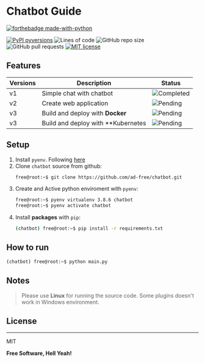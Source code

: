 # Chatbot Guide
[![forthebadge made-with-python](http://ForTheBadge.com/images/badges/made-with-python.svg)](https://www.python.org/)

[![PyPI pyversions](https://img.shields.io/pypi/pyversions/ansicolortags.svg)](https://pypi.python.org/pypi/ansicolortags/)
![Lines of code](https://img.shields.io/tokei/lines/github/ad-free/chatbot) ![GitHub repo size](https://img.shields.io/github/repo-size/ad-free/chatbot) ![GitHub pull requests](https://img.shields.io/github/issues-pr/ad-free/chatbot) [![MIT license](https://img.shields.io/badge/License-MIT-blue.svg)](https://lbesson.mit-license.org/)

## Features

|Versions | Description| Status |
|---------|------------|--------|
| v1      | Simple chat with chatbot | ![Completed](https://img.shields.io/badge/-Done-brightgreen) |
| v2      | Create web application   | ![Pending](https://img.shields.io/badge/-Pending-red) |
| v3      | Build and deploy with **Docker** | ![Pending](https://img.shields.io/badge/-Pending-red) |
| v3      | Build and deploy with **Kubernetes | ![Pending](https://img.shields.io/badge/-Pending-red) |

## Setup

1. Install `pyenv`. Following [here](https://github.com/pyenv/pyenv-installer)
2. Clone `chatbot` source from github:
    ```bash
    free@root:~$ git clone https://github.com/ad-free/chatbot.git
    ```
3. Create and Active python enviroment with `pyenv`:
    ```bash
    free@root:~$ pyenv virtualenv 3.8.6 chatbot
    free@root:~$ pyenv activate chatbot
    ```
4. Install **packages** with `pip`:
    ```bash
    (chatbot) free@root:~$ pip install -r requirements.txt
    ```

## How to run

```bash
(chatbot) free@root:~$ python main.py
```

## Notes

> Please use **Linux** for running the source code. Some plugins doesn't work in Windows environment.

## License
----

MIT

**Free Software, Hell Yeah!**
